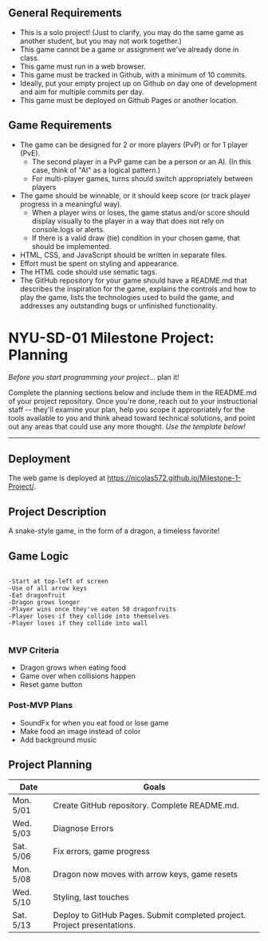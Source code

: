 ## General Requirements

- This is a solo project! (Just to clarify, you may do the same game as another student, but you may not work together.)
- This game cannot be a game or assignment we've already done in class.
- This game must run in a web browser.
- This game must be tracked in Github, with a minimum of 10 commits.
- Ideally, put your empty project up on Github on day one of development and aim for multiple commits per day.
- This game must be deployed on Github Pages or another location.

## Game Requirements

- The game can be designed for 2 or more players (PvP) or for 1 player (PvE).
  - The second player in a PvP game can be a person or an AI. (In this case, think of "AI" as a logical pattern.)
  - For multi-player games, turns should switch appropriately between players
- The game should be winnable, or it should keep score (or track player progress in a meaningful way).
  - When a player wins or loses, the game status and/or score should display visually to the player in a way that does not rely on console.logs or alerts.
  - If there is a valid draw (tie) condition in your chosen game, that should be implemented.
- HTML, CSS, and JavaScript should be written in separate files.
- Effort must be spent on styling and appearance.
- The HTML code should use sematic tags.
- The GitHub repository for your game should have a README.md that describes the inspiration for the game, explains the controls and how to play the game, lists the technologies used to build the game, and addresses any outstanding bugs or unfinished functionality.

# NYU-SD-01 Milestone Project: Planning

_Before you start programming your project_... plan it!

Complete the planning sections below and include them in the README.md of your project repository. Once you're done, reach out to your instructional staff -- they'll examine your plan, help you scope it appropriately for the tools available to you and think ahead toward technical solutions, and point out any areas that could use any more thought. _Use the template below!_

--------

## Deployment

The web game is deployed at <https://nicolas572.github.io/Milestone-1-Project/>.


## Project Description

A snake-style game, in the form of a dragon, a timeless favorite!


## Game Logic

```

-Start at top-left of screen
-Use of all arrow keys
-Eat dragonfruit
-Dragon grows longer
-Player wins once they've eaten 50 dragonfruits
-Player loses if they collide into themselves
-Player loses if they collide into wall


```

### MVP Criteria

- Dragon grows when eating food
- Game over when collisions happen
- Reset game button


### Post-MVP Plans

- SoundFx for when you eat food or lose game
- Make food an image instead of color
- Add background music

## Project Planning

| Date | Goals |
| ---- | ----- |
| Mon. 5/01 | Create GitHub repository. Complete README.md. |
| Wed. 5/03 | Diagnose Errors |
| Sat. 5/06 | Fix errors, game progress |
| Mon. 5/08 | Dragon now moves with arrow keys, game resets |
| Wed. 5/10 | Styling, last touches |
| Sat. 5/13 | Deploy to GitHub Pages. Submit completed project. Project presentations. |
